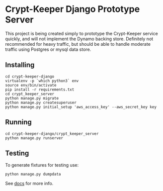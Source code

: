 # Crypt-Keeper Django Prototype Server
This project is being created simply to prototype the Crypt-Keeper service quickly, and will not implement the Dynamo backing store. Definitely not recommended for heavy traffic, but should be able to handle moderate traffic using Postgres or mysql data store.

## Installing

    cd crypt-keeper-django
    virtualenv -p `which python3` env
    source env/bin/activate
    pip install -r requirements.txt
    cd crypt_keeper_server
    python manage.py migrate
    python manage.py createsuperuser
    python manage.py initial_setup 'aws_access_key' --aws_secret_key key

## Running

    cd crypt-keeper-django/crypt_keeper_server
    python manage.py runserver

## Testing
To generate fixtures for testing use:

    python manage.py dumpdata
    
See [docs](https://docs.djangoproject.com/en/1.10/ref/django-admin/#dumpdata) for more info.
